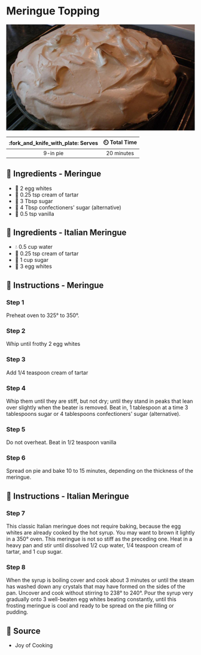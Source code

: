 # Meringue Topping

![Meringue Topping](../assets/images/meringue-topping.jpg)

| :fork_and_knife_with_plate: Serves | :timer_clock: Total Time |
|:----------------------------------:|:-----------------------: |
| 9-in pie | 20 minutes |

## :salt: Ingredients - Meringue

- :egg: 2 egg whites
- :rice: 0.25 tsp cream of tartar
- :candy: 3 Tbsp sugar
- :rice: 4 Tbsp confectioners' sugar (alternative)
- :icecream: 0.5 tsp vanilla

## :salt: Ingredients - Italian Meringue

- :droplet: 0.5 cup water
- :rice: 0.25 tsp cream of tartar
- :candy: 1 cup sugar
- :egg: 3 egg whites

## :pencil: Instructions - Meringue

### Step 1

Preheat oven to 325° to 350°.

### Step 2

Whip until frothy 2 egg whites

### Step 3

Add 1/4 teaspoon cream of tartar

### Step 4

Whip them until they are stiff, but not dry; until they stand in peaks that lean over slightly when the beater is
removed. Beat in, 1 tablespoon at a time 3 tablespoons sugar or 4 tablespoons confectioners' sugar (alternative).

### Step 5

Do not overheat. Beat in 1/2 teaspoon vanilla

### Step 6

Spread on pie and bake 10 to 15 minutes, depending on the thickness of the meringue.

## :pencil: Instructions - Italian Meringue

### Step 7

This classic Italian meringue does not require baking, because the egg whites are already cooked by
the hot syrup. You may want to brown it lightly in a 350° oven. This meringue is not so stiff as the preceding one.
Heat in a heavy pan and stir until dissolved 1/2 cup water, 1/4 teaspoon cream of tartar, and 1 cup sugar.

### Step 8

When the syrup is boiling cover and cook about 3 minutes or until the steam has washed down any crystals that may have
formed on the sides of the pan. Uncover and cook without stirring to 238° to 240°. Pour the syrup very gradually onto
3 well-beaten egg whites beating constantly, until this frosting meringue is cool and ready to be spread on the pie
filling or pudding.

## :link: Source

- Joy of Cooking
